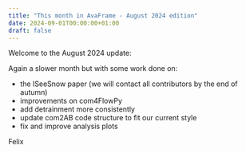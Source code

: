 ```yaml
---
title: "This month in AvaFrame - August 2024 edition"
date: 2024-09-01T00:00:00+01:00
draft: false
---
```


Welcome to the August 2024 update:

Again a slower month but with some work done on:

- the ISeeSnow paper (we will contact all contributors by the end of autumn)
- improvements on com4FlowPy
- add detrainment more consistently
- update com2AB code structure to fit our current style
- fix and improve analysis plots 

Felix
